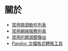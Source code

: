 # 關於
- [常用開源軟件列表](/freesoftware.md)
- [常用網絡服務列表](/webtools.md)
- [常用的開源鏡像站](/mirrors.md)
- [Pandoc 文檔格式轉換工具](/pandoc.md)
